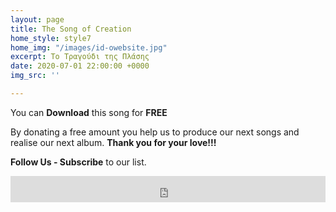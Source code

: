```yaml
---
layout: page
title: The Song of Creation
home_style: style7
home_img: "/images/id-owebsite.jpg"
excerpt: Το Τραγούδι της Πλάσης
date: 2020-07-01 22:00:00 +0000
img_src: ''

---
```

You can **Download** this song for **FREE**

By donating a free amount you help us to produce our next songs and realise our next album. **Thank you for your love!!!**

**Follow Us - Subscribe** to our list.

<iframe style="border: 0; width: 100%; height: 42px;" src="https://bandcamp.com/EmbeddedPlayer/album=2634321029/size=small/bgcol=ffffff/linkcol=0687f5/track=3661008602/transparent=true/" seamless><a href="http://imperfectid.bandcamp.com/album/imperfect-id">Imperfect ID by Imperfect ID</a></iframe>